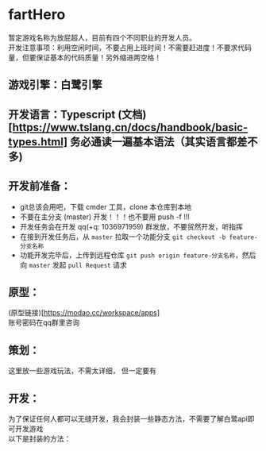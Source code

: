 # fartHero
暂定游戏名称为放屁超人，目前有四个不同职业的开发人员。  
开发注意事项：利用空闲时间，不要占用上班时间！不需要赶进度！不要求代码量，但要保证基本的代码质量！另外缩进两空格！  

## 游戏引擎：白鹭引擎  

## 开发语言：Typescript (文档)[https://www.tslang.cn/docs/handbook/basic-types.html] 务必通读一遍基本语法（其实语言都差不多)  

## 开发前准备：  
- git总该会用吧，下载 cmder 工具，clone 本仓库到本地  
- 不要在主分支 (master) 开发！！！也不要用 push -f !!!  
- 开发任务会在开发 qq(+q: 1036971959) 群发放，不要贸然开发，听指挥  
- 在接到开发任务后，从 `master` 拉取一个功能分支 `git checkout -b feature-分支名称`  
- 功能开发完毕后，上传到远程仓库 `git push origin feature-分支名称`，然后向 `master` 发起 `pull Request` 请求  

## 原型：  
  (原型链接)[https://modao.cc/workspace/apps]  
  账号密码在qq群里咨询  
## 策划：  
  这里放一些游戏玩法，不需太详细， 但一定要有
## 开发：  
  为了保证任何人都可以无缝开发，我会封装一些静态方法，不需要了解白鹭api即可开发游戏  
  以下是封装的方法：